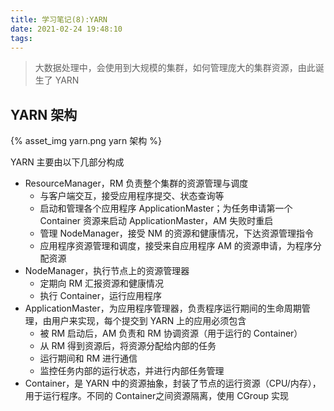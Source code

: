```yaml
---
title: 学习笔记(8):YARN
date: 2021-02-24 19:48:10
tags:
---
```


> 大数据处理中，会使用到大规模的集群，如何管理庞大的集群资源，由此诞生了 YARN



## YARN 架构

{% asset_img yarn.png yarn 架构 %}



YARN 主要由以下几部分构成

* ResourceManager，RM 负责整个集群的资源管理与调度
  * 与客户端交互，接受应用程序提交、状态查询等
  * 启动和管理各个应用程序 ApplicationMaster；为任务申请第一个 Container 资源来启动 ApplicationMaster，AM 失败时重启
  * 管理 NodeManager，接受 NM 的资源和健康情况，下达资源管理指令
  * 应用程序资源管理和调度，接受来自应用程序 AM 的资源申请，为程序分配资源
* NodeManager，执行节点上的资源管理器
  * 定期向 RM 汇报资源和健康情况
  * 执行 Container，运行应用程序
* ApplicationMaster，为应用程序管理器，负责程序运行期间的生命周期管理，由用户来实现，每个提交到 YARN 上的应用必须包含
  * 被 RM 启动后，AM 负责和 RM 协调资源（用于运行的 Container）
  * 从 RM 得到资源后，将资源分配给内部的任务
  * 运行期间和 RM 进行通信
  * 监控任务内部的运行状态，并进行内部任务管理
* Container，是 YARN 中的资源抽象，封装了节点的运行资源（CPU/内存），用于运行程序。不同的 Container之间资源隔离，使用 CGroup 实现



